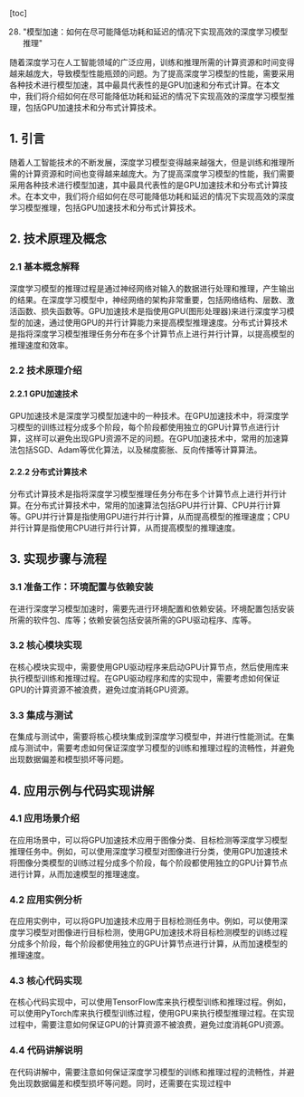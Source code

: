 
[toc]                    
                
                
28. "模型加速：如何在尽可能降低功耗和延迟的情况下实现高效的深度学习模型推理"

随着深度学习在人工智能领域的广泛应用，训练和推理所需的计算资源和时间变得越来越庞大，导致模型性能瓶颈的问题。为了提高深度学习模型的性能，需要采用各种技术进行模型加速，其中最具代表性的是GPU加速和分布式计算。在本文中，我们将介绍如何在尽可能降低功耗和延迟的情况下实现高效的深度学习模型推理，包括GPU加速技术和分布式计算技术。

## 1. 引言

随着人工智能技术的不断发展，深度学习模型变得越来越强大，但是训练和推理所需的计算资源和时间也变得越来越庞大。为了提高深度学习模型的性能，我们需要采用各种技术进行模型加速，其中最具代表性的是GPU加速技术和分布式计算技术。在本文中，我们将介绍如何在尽可能降低功耗和延迟的情况下实现高效的深度学习模型推理，包括GPU加速技术和分布式计算技术。

## 2. 技术原理及概念

### 2.1 基本概念解释

深度学习模型的推理过程是通过神经网络对输入的数据进行处理和推理，产生输出的结果。在深度学习模型中，神经网络的架构非常重要，包括网络结构、层数、激活函数、损失函数等。GPU加速技术是指使用GPU(图形处理器)来进行深度学习模型的加速，通过使用GPU的并行计算能力来提高模型推理速度。分布式计算技术是指将深度学习模型推理任务分布在多个计算节点上进行并行计算，以提高模型的推理速度和效率。

### 2.2 技术原理介绍

#### 2.2.1 GPU加速技术

GPU加速技术是深度学习模型加速中的一种技术。在GPU加速技术中，将深度学习模型的训练过程分成多个阶段，每个阶段都使用独立的GPU计算节点进行计算，这样可以避免出现GPU资源不足的问题。在GPU加速技术中，常用的加速算法包括SGD、Adam等优化算法，以及梯度膨胀、反向传播等计算算法。

#### 2.2.2 分布式计算技术

分布式计算技术是指将深度学习模型推理任务分布在多个计算节点上进行并行计算。在分布式计算技术中，常用的加速算法包括GPU并行计算、CPU并行计算等。GPU并行计算是指使用GPU进行并行计算，从而提高模型的推理速度；CPU并行计算是指使用CPU进行并行计算，从而提高模型的推理速度。

## 3. 实现步骤与流程

### 3.1 准备工作：环境配置与依赖安装

在进行深度学习模型加速时，需要先进行环境配置和依赖安装。环境配置包括安装所需的软件包、库等；依赖安装包括安装所需的GPU驱动程序、库等。

### 3.2 核心模块实现

在核心模块实现中，需要使用GPU驱动程序来启动GPU计算节点，然后使用库来执行模型训练和推理过程。在GPU驱动程序和库的实现中，需要考虑如何保证GPU的计算资源不被浪费，避免过度消耗GPU资源。

### 3.3 集成与测试

在集成与测试中，需要将核心模块集成到深度学习模型中，并进行性能测试。在集成与测试中，需要考虑如何保证深度学习模型的训练和推理过程的流畅性，并避免出现数据偏差和模型损坏等问题。

## 4. 应用示例与代码实现讲解

### 4.1 应用场景介绍

在应用场景中，可以将GPU加速技术应用于图像分类、目标检测等深度学习模型推理任务中。例如，可以使用深度学习模型对图像进行分类，使用GPU加速技术将图像分类模型的训练过程分成多个阶段，每个阶段都使用独立的GPU计算节点进行计算，从而加速模型的推理速度。

### 4.2 应用实例分析

在应用实例中，可以将GPU加速技术应用于目标检测任务中。例如，可以使用深度学习模型对图像进行目标检测，使用GPU加速技术将目标检测模型的训练过程分成多个阶段，每个阶段都使用独立的GPU计算节点进行计算，从而加速模型的推理速度。

### 4.3 核心代码实现

在核心代码实现中，可以使用TensorFlow库来执行模型训练和推理过程。例如，可以使用PyTorch库来执行模型训练过程，使用GPU来执行模型推理过程。在实现过程中，需要注意如何保证GPU的计算资源不被浪费，避免过度消耗GPU资源。

### 4.4 代码讲解说明

在代码讲解中，需要注意如何保证深度学习模型的训练和推理过程的流畅性，并避免出现数据偏差和模型损坏等问题。同时，还需要在实现过程中

